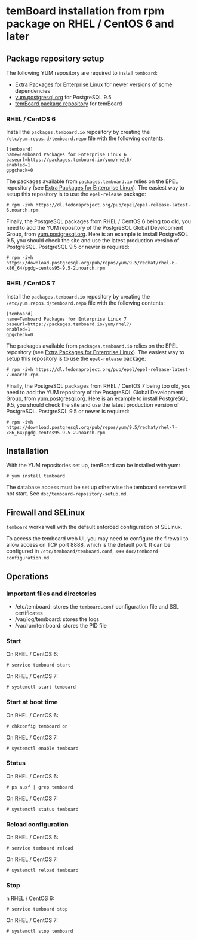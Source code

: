 # temBoard installation from rpm package on RHEL / CentOS 6 and later

## Package repository setup

The following YUM repository are required to install `temboard`:

* [Extra Packages for Enterprise Linux](https://fedoraproject.org/wiki/EPEL) for newer versions of some dependencies
* [yum.postgresql.org](http://yum.postgresql.org/repopackages.php) for PostgreSQL 9.5
* [temBoard package repository](https://packages.temboard.io/yum/) for temBoard

### RHEL / CentOS 6

Install the `packages.temboard.io` repository by creating the `/etc/yum.repos.d/temboard.repo` file with the following contents:

```
[temboard]
name=Temboard Packages for Enterprise Linux 6
baseurl=https://packages.temboard.io/yum/rhel6/
enabled=1
gpgcheck=0
```

The packages available from `packages.temboard.io` relies on the EPEL repository (see [Extra Packages for Enterprise Linux](https://fedoraproject.org/wiki/EPEL)). The easiest way to setup this repository is to use the `epel-release` package:

```
# rpm -ivh https://dl.fedoraproject.org/pub/epel/epel-release-latest-6.noarch.rpm
```

Finally, the PostgreSQL packages from RHEL / CentOS 6 being too old, you need to add the YUM repository of the PostgreSQL Global Development Group, from [yum.postgresql.org](http://yum.postgresql.org/repopackages.php). Here is an example to install PostgreSQL 9.5, you should check the site and use the latest production version of PostgreSQL. PostgreSQL 9.5 or newer is required:

```
# rpm -ivh https://download.postgresql.org/pub/repos/yum/9.5/redhat/rhel-6-x86_64/pgdg-centos95-9.5-2.noarch.rpm
```

### RHEL / CentOS 7

Install the `packages.temboard.io` repository by creating the `/etc/yum.repos.d/temboard.repo` file with the following contents:

```
[temboard]
name=Temboard Packages for Enterprise Linux 7
baseurl=https://packages.temboard.io/yum/rhel7/
enabled=1
gpgcheck=0
```

The packages available from `packages.temboard.io` relies on the EPEL repository (see [Extra Packages for Enterprise Linux](https://fedoraproject.org/wiki/EPEL)). The easiest way to setup this repository is to use the `epel-release` package:

```
# rpm -ivh https://dl.fedoraproject.org/pub/epel/epel-release-latest-7.noarch.rpm
```

Finally, the PostgreSQL packages from RHEL / CentOS 7 being too old, you need to add the YUM repository of the PostgreSQL Global Development Group, from [yum.postgresql.org](http://yum.postgresql.org/repopackages.php). Here is an example to install PostgreSQL 9.5, you should check the site and use the latest production version of PostgreSQL. PostgreSQL 9.5 or newer is required:

```
# rpm -ivh https://download.postgresql.org/pub/repos/yum/9.5/redhat/rhel-7-x86_64/pgdg-centos95-9.5-2.noarch.rpm
```

## Installation

With the YUM repositories set up, temBoard can be installed with yum:

```
# yum install temboard
```

The database access must be set up otherwise the temboard service will not start. See `doc/temboard-repository-setup.md`.

## Firewall and SELinux

`temboard` works well with the default enforced configuration of SELinux.

To access the temboard web UI, you may need to configure the firewall to allow access on TCP port 8888, which is the default port. It can be configured in `/etc/temboard/temboard.conf`, see `doc/temboard-configuration.md`.

## Operations

### Important files and directories

- /etc/temboard: stores the `temboard.conf` configuration file and SSL certificates
- /var/log/temboard: stores the logs
- /var/run/temboard: stores the PID file

### Start

On RHEL / CentOS 6:

```
# service temboard start
```

On RHEL / CentOS 7:

```
# systemctl start temboard
```

### Start at boot time

On RHEL / CentOS 6:

```
# chkconfig temboard on
```

On RHEL / CentOS 7:

```
# systemctl enable temboard
```

### Status

On RHEL / CentOS 6:

```
# ps auxf | grep temboard
```

On RHEL / CentOS 7:

```
# systemctl status temboard
```

### Reload configuration

On RHEL / CentOS 6:

```
# service temboard reload
```

On RHEL / CentOS 7:

```
# systemctl reload temboard
```

### Stop

n RHEL / CentOS 6:

```
# service temboard stop
```

On RHEL / CentOS 7:

```
# systemctl stop temboard
```

